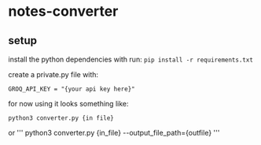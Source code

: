 # notes-converter
## setup
install the python dependencies with run:
```pip install -r requirements.txt```

create a private.py file with: 
```
GROQ_API_KEY = "{your api key here}"
```

for now using it looks something like:
```
python3 converter.py {in file}
```
or
'''
python3 converter.py {in_file} --output_file_path={outfile}
'''
